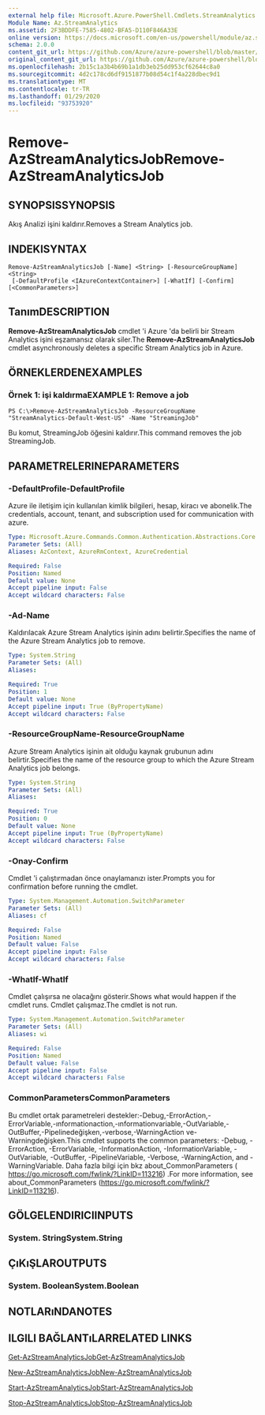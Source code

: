 ```yaml
---
external help file: Microsoft.Azure.PowerShell.Cmdlets.StreamAnalytics.dll-Help.xml
Module Name: Az.StreamAnalytics
ms.assetid: 2F3BDDFE-7585-4802-BFA5-D110F846A33E
online version: https://docs.microsoft.com/en-us/powershell/module/az.streamanalytics/remove-azstreamanalyticsjob
schema: 2.0.0
content_git_url: https://github.com/Azure/azure-powershell/blob/master/src/StreamAnalytics/StreamAnalytics/help/Remove-AzStreamAnalyticsJob.md
original_content_git_url: https://github.com/Azure/azure-powershell/blob/master/src/StreamAnalytics/StreamAnalytics/help/Remove-AzStreamAnalyticsJob.md
ms.openlocfilehash: 2b15c1a3b4b69b1a1db3eb25dd953cf62644c8a0
ms.sourcegitcommit: 4d2c178cd6df9151877b08d54c1f4a228dbec9d1
ms.translationtype: MT
ms.contentlocale: tr-TR
ms.lasthandoff: 01/29/2020
ms.locfileid: "93753920"
---
```

# <span data-ttu-id="34131-101">Remove-AzStreamAnalyticsJob</span><span class="sxs-lookup"><span data-stu-id="34131-101">Remove-AzStreamAnalyticsJob</span></span>

## <span data-ttu-id="34131-102">SYNOPSIS</span><span class="sxs-lookup"><span data-stu-id="34131-102">SYNOPSIS</span></span>
<span data-ttu-id="34131-103">Akış Analizi işini kaldırır.</span><span class="sxs-lookup"><span data-stu-id="34131-103">Removes a Stream Analytics job.</span></span>

## <span data-ttu-id="34131-104">INDEKI</span><span class="sxs-lookup"><span data-stu-id="34131-104">SYNTAX</span></span>

```
Remove-AzStreamAnalyticsJob [-Name] <String> [-ResourceGroupName] <String>
 [-DefaultProfile <IAzureContextContainer>] [-WhatIf] [-Confirm] [<CommonParameters>]
```

## <span data-ttu-id="34131-105">Tanım</span><span class="sxs-lookup"><span data-stu-id="34131-105">DESCRIPTION</span></span>
<span data-ttu-id="34131-106">**Remove-AzStreamAnalyticsJob** cmdlet 'i Azure 'da belirli bir Stream Analytics işini eşzamansız olarak siler.</span><span class="sxs-lookup"><span data-stu-id="34131-106">The **Remove-AzStreamAnalyticsJob** cmdlet asynchronously deletes a specific Stream Analytics job in Azure.</span></span>

## <span data-ttu-id="34131-107">ÖRNEKLERDEN</span><span class="sxs-lookup"><span data-stu-id="34131-107">EXAMPLES</span></span>

### <span data-ttu-id="34131-108">Örnek 1: işi kaldırma</span><span class="sxs-lookup"><span data-stu-id="34131-108">EXAMPLE 1: Remove a job</span></span>
```
PS C:\>Remove-AzStreamAnalyticsJob -ResourceGroupName "StreamAnalytics-Default-West-US" -Name "StreamingJob"
```

<span data-ttu-id="34131-109">Bu komut, StreamingJob öğesini kaldırır.</span><span class="sxs-lookup"><span data-stu-id="34131-109">This command removes the job StreamingJob.</span></span>

## <span data-ttu-id="34131-110">PARAMETRELERINE</span><span class="sxs-lookup"><span data-stu-id="34131-110">PARAMETERS</span></span>

### <span data-ttu-id="34131-111">-DefaultProfile</span><span class="sxs-lookup"><span data-stu-id="34131-111">-DefaultProfile</span></span>
<span data-ttu-id="34131-112">Azure ile iletişim için kullanılan kimlik bilgileri, hesap, kiracı ve abonelik.</span><span class="sxs-lookup"><span data-stu-id="34131-112">The credentials, account, tenant, and subscription used for communication with azure.</span></span>

```yaml
Type: Microsoft.Azure.Commands.Common.Authentication.Abstractions.Core.IAzureContextContainer
Parameter Sets: (All)
Aliases: AzContext, AzureRmContext, AzureCredential

Required: False
Position: Named
Default value: None
Accept pipeline input: False
Accept wildcard characters: False
```

### <span data-ttu-id="34131-113">-Ad</span><span class="sxs-lookup"><span data-stu-id="34131-113">-Name</span></span>
<span data-ttu-id="34131-114">Kaldırılacak Azure Stream Analytics işinin adını belirtir.</span><span class="sxs-lookup"><span data-stu-id="34131-114">Specifies the name of the Azure Stream Analytics job to remove.</span></span>

```yaml
Type: System.String
Parameter Sets: (All)
Aliases:

Required: True
Position: 1
Default value: None
Accept pipeline input: True (ByPropertyName)
Accept wildcard characters: False
```

### <span data-ttu-id="34131-115">-ResourceGroupName</span><span class="sxs-lookup"><span data-stu-id="34131-115">-ResourceGroupName</span></span>
<span data-ttu-id="34131-116">Azure Stream Analytics işinin ait olduğu kaynak grubunun adını belirtir.</span><span class="sxs-lookup"><span data-stu-id="34131-116">Specifies the name of the resource group to which the Azure Stream Analytics job belongs.</span></span>

```yaml
Type: System.String
Parameter Sets: (All)
Aliases:

Required: True
Position: 0
Default value: None
Accept pipeline input: True (ByPropertyName)
Accept wildcard characters: False
```

### <span data-ttu-id="34131-117">-Onay</span><span class="sxs-lookup"><span data-stu-id="34131-117">-Confirm</span></span>
<span data-ttu-id="34131-118">Cmdlet 'i çalıştırmadan önce onaylamanızı ister.</span><span class="sxs-lookup"><span data-stu-id="34131-118">Prompts you for confirmation before running the cmdlet.</span></span>

```yaml
Type: System.Management.Automation.SwitchParameter
Parameter Sets: (All)
Aliases: cf

Required: False
Position: Named
Default value: False
Accept pipeline input: False
Accept wildcard characters: False
```

### <span data-ttu-id="34131-119">-WhatIf</span><span class="sxs-lookup"><span data-stu-id="34131-119">-WhatIf</span></span>
<span data-ttu-id="34131-120">Cmdlet çalışırsa ne olacağını gösterir.</span><span class="sxs-lookup"><span data-stu-id="34131-120">Shows what would happen if the cmdlet runs.</span></span>
<span data-ttu-id="34131-121">Cmdlet çalışmaz.</span><span class="sxs-lookup"><span data-stu-id="34131-121">The cmdlet is not run.</span></span>

```yaml
Type: System.Management.Automation.SwitchParameter
Parameter Sets: (All)
Aliases: wi

Required: False
Position: Named
Default value: False
Accept pipeline input: False
Accept wildcard characters: False
```

### <span data-ttu-id="34131-122">CommonParameters</span><span class="sxs-lookup"><span data-stu-id="34131-122">CommonParameters</span></span>
<span data-ttu-id="34131-123">Bu cmdlet ortak parametreleri destekler:-Debug,-ErrorAction,-ErrorVariable,-ınformationaction,-ınformationvariable,-OutVariable,-OutBuffer,-Pipelinedeğişken,-verbose,-WarningAction ve-Warningdeğişken.</span><span class="sxs-lookup"><span data-stu-id="34131-123">This cmdlet supports the common parameters: -Debug, -ErrorAction, -ErrorVariable, -InformationAction, -InformationVariable, -OutVariable, -OutBuffer, -PipelineVariable, -Verbose, -WarningAction, and -WarningVariable.</span></span> <span data-ttu-id="34131-124">Daha fazla bilgi için bkz about_CommonParameters ( https://go.microsoft.com/fwlink/?LinkID=113216) .</span><span class="sxs-lookup"><span data-stu-id="34131-124">For more information, see about_CommonParameters (https://go.microsoft.com/fwlink/?LinkID=113216).</span></span>

## <span data-ttu-id="34131-125">GÖLGELENDIRICI</span><span class="sxs-lookup"><span data-stu-id="34131-125">INPUTS</span></span>

### <span data-ttu-id="34131-126">System. String</span><span class="sxs-lookup"><span data-stu-id="34131-126">System.String</span></span>

## <span data-ttu-id="34131-127">ÇıKıŞLAR</span><span class="sxs-lookup"><span data-stu-id="34131-127">OUTPUTS</span></span>

### <span data-ttu-id="34131-128">System. Boolean</span><span class="sxs-lookup"><span data-stu-id="34131-128">System.Boolean</span></span>

## <span data-ttu-id="34131-129">NOTLARıNDA</span><span class="sxs-lookup"><span data-stu-id="34131-129">NOTES</span></span>

## <span data-ttu-id="34131-130">ILGILI BAĞLANTıLAR</span><span class="sxs-lookup"><span data-stu-id="34131-130">RELATED LINKS</span></span>

[<span data-ttu-id="34131-131">Get-AzStreamAnalyticsJob</span><span class="sxs-lookup"><span data-stu-id="34131-131">Get-AzStreamAnalyticsJob</span></span>](./Get-AzStreamAnalyticsJob.md)

[<span data-ttu-id="34131-132">New-AzStreamAnalyticsJob</span><span class="sxs-lookup"><span data-stu-id="34131-132">New-AzStreamAnalyticsJob</span></span>](./New-AzStreamAnalyticsJob.md)

[<span data-ttu-id="34131-133">Start-AzStreamAnalyticsJob</span><span class="sxs-lookup"><span data-stu-id="34131-133">Start-AzStreamAnalyticsJob</span></span>](./Start-AzStreamAnalyticsJob.md)

[<span data-ttu-id="34131-134">Stop-AzStreamAnalyticsJob</span><span class="sxs-lookup"><span data-stu-id="34131-134">Stop-AzStreamAnalyticsJob</span></span>](./Stop-AzStreamAnalyticsJob.md)


